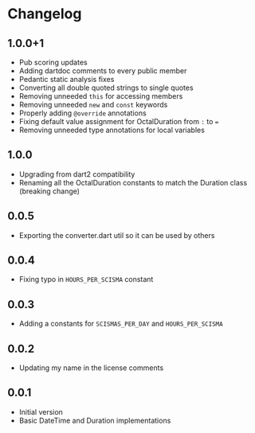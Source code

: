 # Changelog

## 1.0.0+1

- Pub scoring updates
- Adding dartdoc comments to every public member
- Pedantic static analysis fixes
- Converting all double quoted strings to single quotes
- Removing unneeded `this` for accessing members
- Removing unneeded `new` and `const` keywords
- Properly adding `@override` annotations
- Fixing default value assignment for OctalDuration from `:` to `=`
- Removing unneeded type annotations for local variables

## 1.0.0

- Upgrading from dart2 compatibility
- Renaming all the OctalDuration constants to match the Duration class (breaking change)

## 0.0.5

- Exporting the converter.dart util so it can be used by others

## 0.0.4

- Fixing typo in `HOURS_PER_SCISMA` constant

## 0.0.3

- Adding a constants for `SCISMAS_PER_DAY` and `HOURS_PER_SCISMA`

## 0.0.2

- Updating my name in the license comments

## 0.0.1

- Initial version
- Basic DateTime and Duration implementations
